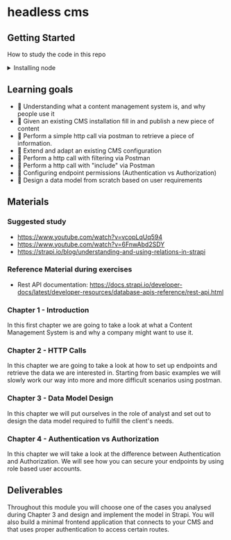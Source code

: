 # headless cms

## Getting Started

How to study the code in this repo

<details>
<summary>Installing node</summary>
<br>
You will need [NPM](https://docs.npmjs.com/downloading-and-installing-node-js-and-npm) and [nvm](https://github.com/nvm-sh/nvm#installing-and-updating) on your computer to study this material
<br>
You will also need [Postman](https://www.postman.com), please install it on your local machine.
<br>
All strapi installations will use 
testuser@localhost.com as username and
Testuser1 as password
</details>

## Learning goals
- 🥚 Understanding what a content management system is, and why people use it 
- 🥚 Given an existing CMS installation fill in and publish a new piece of content
- 🥚 Perform a simple http call via postman to retrieve a piece of information.
- 🐣 Extend and adapt an existing CMS configuration
- 🐣 Perform a http call with filtering via Postman
- 🐣 Perform a http call with "include" via Postman
- 🐣 Configuring endpoint permissions (Authentication vs Authorization)
- 🐥 Design a data model from scratch based on user requirements

## Materials

### Suggested study
- https://www.youtube.com/watch?v=vcopLqUq594
- https://www.youtube.com/watch?v=6FnwAbd2SDY
- https://strapi.io/blog/understanding-and-using-relations-in-strapi

### Reference Material during exercises
- Rest API documentation: https://docs.strapi.io/developer-docs/latest/developer-resources/database-apis-reference/rest-api.html

### Chapter 1 - Introduction
In this first chapter we are going to take a look at what a Content Management System is and why a company might want to use it.

### Chapter 2 - HTTP Calls
In this chapter we are going to take a look at how to set up endpoints and retrieve the data we are interested in. Starting from basic examples we will slowly work our way into more and more difficult scenarios using postman.

### Chapter 3 - Data Model Design
In this chapter we will put ourselves in the role of analyst and set out to design the data model required to fulfill the client's needs.

### Chapter 4 - Authentication vs Authorization
In this chapter we will take a look at the difference between Authentication and Authorization. We will see how you can secure your endpoints by using role based user accounts.

## Deliverables 
Throughout this module you will choose one of the cases you analysed during Chapter 3 and design and implement the model in Strapi. You will also build a minimal frontend application that connects to your CMS and that uses proper authentication to access certain routes.
